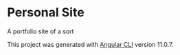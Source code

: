 # Personal Site

A portfolio site of a sort

This project was generated with [Angular CLI](https://github.com/angular/angular-cli) version 11.0.7.

